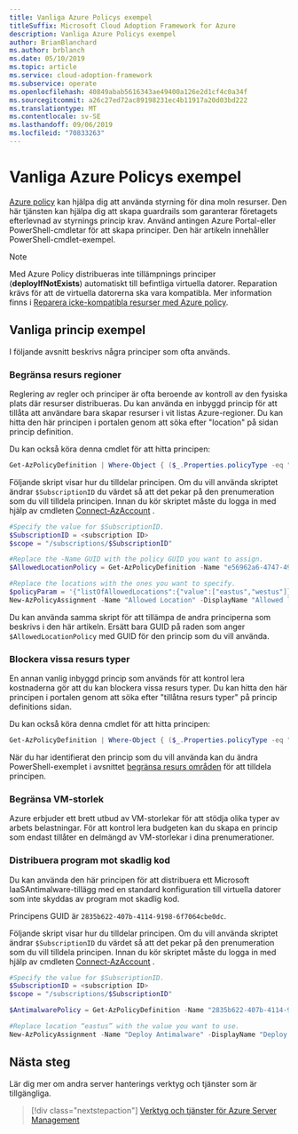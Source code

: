 ```yaml
---
title: Vanliga Azure Policys exempel
titleSuffix: Microsoft Cloud Adoption Framework for Azure
description: Vanliga Azure Policys exempel
author: BrianBlanchard
ms.author: brblanch
ms.date: 05/10/2019
ms.topic: article
ms.service: cloud-adoption-framework
ms.subservice: operate
ms.openlocfilehash: 40849abab5616343ae49400a126e2d1cf4c0a34f
ms.sourcegitcommit: a26c27ed72ac89198231ec4b11917a20d03bd222
ms.translationtype: MT
ms.contentlocale: sv-SE
ms.lasthandoff: 09/06/2019
ms.locfileid: "70833263"
---
```

# <a name="common-azure-policy-examples"></a>Vanliga Azure Policys exempel

[Azure policy](https://docs.microsoft.com/azure/governance/policy/overview) kan hjälpa dig att använda styrning för dina moln resurser. Den här tjänsten kan hjälpa dig att skapa guardrails som garanterar företagets efterlevnad av styrnings princip krav. Använd antingen Azure Portal-eller PowerShell-cmdletar för att skapa principer. Den här artikeln innehåller PowerShell-cmdlet-exempel.

> [!NOTE]
> Med Azure Policy distribueras inte tillämpnings principer (**deployIfNotExists**) automatiskt till befintliga virtuella datorer. Reparation krävs för att de virtuella datorerna ska vara kompatibla. Mer information finns i [Reparera icke-kompatibla resurser med Azure policy](https://docs.microsoft.com/en-us/azure/governance/policy/how-to/remediate-resources).

## <a name="common-policy-examples"></a>Vanliga princip exempel

I följande avsnitt beskrivs några principer som ofta används.

### <a name="restrict-resource-regions"></a>Begränsa resurs regioner

Reglering av regler och principer är ofta beroende av kontroll av den fysiska plats där resurser distribueras. Du kan använda en inbyggd princip för att tillåta att användare bara skapar resurser i vit listas Azure-regioner. Du kan hitta den här principen i portalen genom att söka efter "location" på sidan princip definition.

Du kan också köra denna cmdlet för att hitta principen:

```powershell
Get-AzPolicyDefinition | Where-Object { ($_.Properties.policyType -eq "BuiltIn") -and ($_.Properties.displayName -like "*location*") }
```

Följande skript visar hur du tilldelar principen. Om du vill använda skriptet ändrar `$SubscriptionID` du värdet så att det pekar på den prenumeration som du vill tilldela principen. Innan du kör skriptet måste du logga in med hjälp av cmdleten [Connect-AzAccount](https://docs.microsoft.com/powershell/module/az.accounts/connect-azaccount?view=azps-2.1.0) .

```powershell
#Specify the value for $SubscriptionID.
$SubscriptionID = <subscription ID>
$scope = "/subscriptions/$SubscriptionID"

#Replace the -Name GUID with the policy GUID you want to assign.
$AllowedLocationPolicy = Get-AzPolicyDefinition -Name "e56962a6-4747-49cd-b67b-bf8b01975c4c"

#Replace the locations with the ones you want to specify.
$policyParam = '{"listOfAllowedLocations":{"value":["eastus","westus"]}}'
New-AzPolicyAssignment -Name "Allowed Location" -DisplayName "Allowed locations for resource creation" -Scope $scope -PolicyDefinition $AllowedLocationPolicy -Location eastus -PolicyParameter $policyparam
```

Du kan använda samma skript för att tillämpa de andra principerna som beskrivs i den här artikeln. Ersätt bara GUID på raden som anger `$AllowedLocationPolicy` med GUID för den princip som du vill använda.

### <a name="block-certain-resource-types"></a>Blockera vissa resurs typer

En annan vanlig inbyggd princip som används för att kontrol lera kostnaderna gör att du kan blockera vissa resurs typer. Du kan hitta den här principen i portalen genom att söka efter "tillåtna resurs typer" på princip definitions sidan.

Du kan också köra denna cmdlet för att hitta principen:

```powershell
Get-AzPolicyDefinition | Where-Object { ($_.Properties.policyType -eq "BuiltIn") -and ($_.Properties.displayName -like "*allowed resource types") }
```

När du har identifierat den princip som du vill använda kan du ändra PowerShell-exemplet i avsnittet [begränsa resurs områden](#restrict-resource-regions) för att tilldela principen.

### <a name="restrict-vm-size"></a>Begränsa VM-storlek

Azure erbjuder ett brett utbud av VM-storlekar för att stödja olika typer av arbets belastningar. För att kontrol lera budgeten kan du skapa en princip som endast tillåter en delmängd av VM-storlekar i dina prenumerationer.

### <a name="deploy-antimalware"></a>Distribuera program mot skadlig kod

Du kan använda den här principen för att distribuera ett Microsoft IaaSAntimalware-tillägg med en standard konfiguration till virtuella datorer som inte skyddas av program mot skadlig kod.

Principens GUID är `2835b622-407b-4114-9198-6f7064cbe0dc`.

Följande skript visar hur du tilldelar principen. Om du vill använda skriptet ändrar `$SubscriptionID` du värdet så att det pekar på den prenumeration som du vill tilldela principen. Innan du kör skriptet måste du logga in med hjälp av cmdleten [Connect-AzAccount](https://docs.microsoft.com/powershell/module/az.accounts/connect-azaccount?view=azps-2.1.0) .

```powershell
#Specify the value for $SubscriptionID.
$SubscriptionID = <subscription ID>
$scope = "/subscriptions/$SubscriptionID"

$AntimalwarePolicy = Get-AzPolicyDefinition -Name "2835b622-407b-4114-9198-6f7064cbe0dc"

#Replace location “eastus” with the value you want to use.
New-AzPolicyAssignment -Name "Deploy Antimalware" -DisplayName "Deploy default Microsoft IaaSAntimalware extension for Windows Server" -Scope $scope -PolicyDefinition $AntimalwarePolicy -Location eastus –AssignIdentity

```

## <a name="next-steps"></a>Nästa steg

Lär dig mer om andra server hanterings verktyg och tjänster som är tillgängliga.

> [!div class="nextstepaction"]
> [Verktyg och tjänster för Azure Server Management](./tools-services.md)
